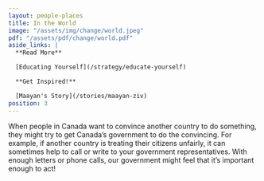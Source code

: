 ```yaml
---
layout: people-places
title: In the World
image: "/assets/img/change/world.jpeg"
pdf: "/assets/pdf/change/world.pdf"
aside_links: |
  **Read More**

  [Educating Yourself](/strategy/educate-yourself)

  **Get Inspired!**

  [Maayan's Story](/stories/maayan-ziv)
position: 3
---
```


When people in Canada want to convince another country to do something, they might try to get Canada’s government to do the convincing. For example, if another country is treating their citizens unfairly, it can sometimes help to call or write to your government representatives. With enough letters or phone calls, our government might feel that it’s important enough to act!
